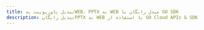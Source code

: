 ---title: تبدیل پاورپوینت بهWEB، PPTX به WEB مبدل رایگان یا GO SDKdescription: تبدیل رایگانPPTX به WEB با استفاده از GO Cloud APIs & SDK. همچنین اسناد Microsoft PowerPoint را در Cloud ایجاد، ویرایش و رندر کنید.---